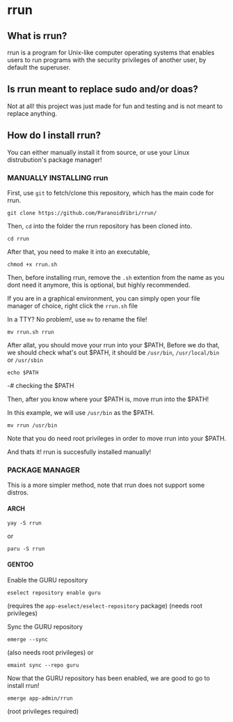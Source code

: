 # rrun


## What is rrun?
rrun is a program for Unix-like computer operating systems that enables users to run programs with the security privileges of another user, by default the superuser.

## Is rrun meant to replace sudo and/or doas?
Not at all! this project was just made for fun and testing and is not meant to replace anything.

## How do I install rrun?
You can either manually install it from source, or use your Linux distrubution's package manager!

### MANUALLY INSTALLING rrun
First, use ``git`` to fetch/clone this repository, which has the main code for rrun.

```
git clone https://github.com/ParanoidVibri/rrun/
```

Then, ``cd`` into the folder the rrun repository has been cloned into.

```
cd rrun
```

After that, you need to make it into an executable,

```
chmod +x rrun.sh
```

Then, before installing rrun, remove the ``.sh`` extention from the name as you dont need it anymore, this is optional, but highly recommended.

If you are in a graphical environment, you can simply open your file manager of choice, right click the ``rrun.sh`` file

In a TTY? No problem!, use ``mv`` to rename the file!

```
mv rrun.sh rrun
```

After allat, you should move your rrun into your $PATH, Before we do that, we should check what's out $PATH, it should be ``/usr/bin``, ``/usr/local/bin`` or ``/usr/sbin``

```
echo $PATH
```
-# checking the $PATH

Then, after you know where your $PATH is, move rrun into the $PATH!

In this example, we will use ``/usr/bin`` as the $PATH.

```
mv rrun /usr/bin
```
Note that you do need root privileges in order to move rrun into your $PATH.

And thats it! rrun is succesfully installed manually!

### PACKAGE MANAGER
This is a more simpler method, note that rrun does not support some distros.

#### ARCH
```
yay -S rrun
```
or
```
paru -S rrun
```

#### GENTOO 
Enable the GURU repository
```
eselect repository enable guru
```
(requires the ``app-eselect/eselect-repository`` package)
(needs root privileges)

Sync the GURU repository
```
emerge --sync
```
(also needs root privileges)
or
```
emaint sync --repo guru
```

Now that the GURU repository has been enabled, we are good to go to install rrun!
```
emerge app-admin/rrun
```
(root privileges required)
